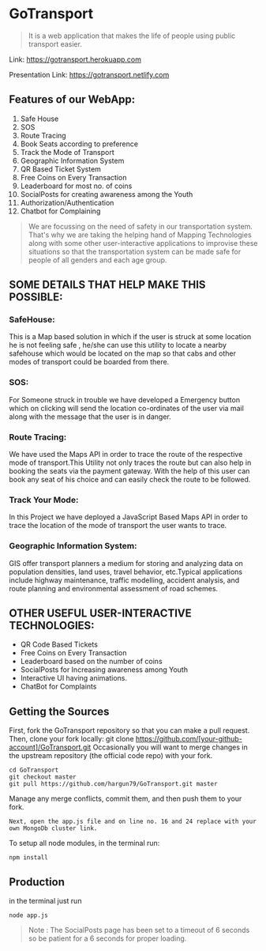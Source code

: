 # GoTransport
> It is a web application that makes the life of people using public transport easier.

Link: https://gotransport.herokuapp.com

Presentation Link: https://gotransport.netlify.com 

## Features of our WebApp: 

1. Safe House
1. SOS
1. Route Tracing
1. Book Seats according to preference 
1. Track the Mode of Transport 
1. Geographic Information System 
1. QR Based Ticket System 
1. Free Coins on Every Transaction 
1. Leaderboard for most no. of coins
1. SocialPosts for creating awareness among the Youth 
1. Authorization/Authentication
1. Chatbot for Complaining

> We are focussing on the need of safety in our transportation system. That's why we are taking the helping hand of Mapping Technologies along with some other user-interactive applications to improvise these situations so that the transportation system can be made safe for people of all genders and each age group.

## SOME DETAILS THAT HELP MAKE THIS POSSIBLE:

### SafeHouse:
This is a Map based solution in which if the user is struck at some location he is not feeling safe , he/she can use this utility to locate a nearby safehouse which would be located on the map so that cabs and other modes of transport could be boarded from there.

### SOS:
For Someone struck in trouble we have developed a Emergency button which on clicking will send the location co-ordinates of the user via mail along with the message that the user is in danger.

### Route Tracing:
We have used the Maps API in order to trace the route of the respective mode of transport.This Utility not only traces the route but can also help in booking the seats via the payment gateway. With the help of this user can book any seat of his choice and can easily check the route to be followed.

### Track Your Mode:
In this Project we have deployed a JavaScript Based Maps API in order to trace the location of the mode of transport the user wants to trace.

### Geographic Information System:
GIS offer transport planners a medium for storing and analyzing data on population densities, land uses, travel behavior, etc.Typical applications include highway maintenance, traffic modelling, accident analysis, and route planning and environmental assessment of road schemes.

## OTHER USEFUL USER-INTERACTIVE TECHNOLOGIES:
* QR Code Based Tickets
* Free Coins on Every Transaction
* Leaderboard based on the number of coins
* SocialPosts for Increasing awareness among Youth
* Interactive UI having animations.
* ChatBot for Complaints

## Getting the Sources
First, fork the GoTransport repository so that you can make a pull request. Then, clone your fork locally: git clone https://github.com/[your-github-account]/GoTransport.git Occasionally you will want to merge changes in the upstream repository (the official code repo) with your fork.
```
cd GoTransport
git checkout master
git pull https://github.com/hargun79/GoTransport.git master
```
Manage any merge conflicts, commit them, and then push them to your fork.

```
Next, open the app.js file and on line no. 16 and 24 replace with your own MongoDb cluster link.
```

To setup all node modules, in the terminal run:
```
npm install
```
## Production
in the terminal just run
```
node app.js
```
> Note : The SocialPosts page has been set to a timeout of 6 seconds so be patient for a 6 seconds for proper loading.
